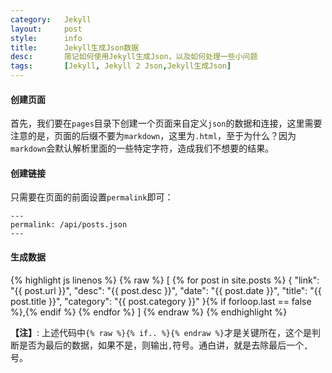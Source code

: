 ```yaml
---
category:	Jekyll
layout:		post
style:		info
title:		Jekyll生成Json数据
desc:		简记如何使用Jekyll生成Json，以及如何处理一些小问题
tags:		[Jekyll, Jekyll 2 Json,Jekyll生成Json]
---
```

#### 创建页面
首先，我们要在`pages`目录下创建一个页面来自定义`json`的数据和连接，这里需要注意的是，页面的后缀不要为`markdown`，这里为`.html`，至于为什么？因为`markdown`会默认解析里面的一些特定字符，造成我们不想要的结果。

#### 创建链接
只需要在页面的前面设置`permalink`即可：

	---
	permalink: /api/posts.json
	---

#### 生成数据
{% highlight js linenos %}
{% raw %}
[
	{% for post in site.posts %}
	{
		"link": "{{ post.url }}",
		"desc": "{{ post.desc }}",
		"date": "{{ post.date }}",
		"title": "{{ post.title }}",
		"category": "{{ post.category }}"
	}{% if forloop.last == false %},{% endif %}
	{% endfor %}
]
{% endraw %}
{% endhighlight %}

<strong>【注】</strong>: 上述代码中`{% raw %}{% if.. %}{% endraw %}`才是关键所在，这个是判断是否为最后的数据，如果不是，则输出`,`符号。通白讲，就是去除最后一个`,`号。